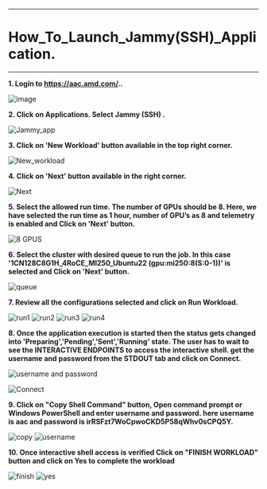 ***

# How_To_Launch_Jammy(SSH)_Application.

***

 **1. Login to https://aac.amd.com/..**
    
   ![image](https://github.com/amddcgpuce/AMDAcceleratorCloudGuides/assets/137475062/d62dc96e-e37a-42b3-9b0e-72445014a621)

 **2. Click on Applications. Select Jammy (SSH) .**

   ![Jammy_app](https://github.com/gurumohan123/AMDAcceleratorCloudGuides/assets/137781570/81a8e243-ecc7-47de-abb0-0611398c77a3)

 **3. Click on 'New Workload' button available in the top right corner.**

   ![New_workload](https://github.com/gurumohan123/AMDAcceleratorCloudGuides/assets/137781570/99cef9af-060a-43ab-a4fa-f3a56b6be130)


 **4. Click on 'Next' button available in the right corner.**

   ![Next](https://github.com/gurumohan123/AMDAcceleratorCloudGuides/assets/137781570/649cc131-bfd6-48ef-9e82-9f787ad1433d)

 **5. Select the allowed run time. The number of GPUs should be 8. Here, we have selected the run time as 1 hour, number of GPU’s as 8 and telemetry is enabled and Click on 'Next' button.**

   ![8 GPUS](https://github.com/gurumohan123/AMDAcceleratorCloudGuides/assets/137781570/b48a0fb9-36c6-47d6-abfc-87a7bb4f55c9)

 **6. Select the cluster with desired queue to run the job. In this case '1CN128C8G1H_4RoCE_MI250_Ubuntu22 (gpu:mi250:8(S:0-1))' is selected and Click on 'Next' button.**
  
   ![queue](https://github.com/gurumohan123/AMDAcceleratorCloudGuides/assets/137781570/35ca8cc3-9bb8-45a8-83cd-925da07e1d5d)

 **7. Review all the configurations selected and click on Run Workload.**

   ![run1](https://github.com/gurumohan123/AMDAcceleratorCloudGuides/assets/137781570/192d4b5f-e4ff-4bc7-b47d-21b2a4426571)
   ![run2](https://github.com/gurumohan123/AMDAcceleratorCloudGuides/assets/137781570/28dda06f-356b-4d30-a18f-a58233c9cbbd)
   ![run3](https://github.com/gurumohan123/AMDAcceleratorCloudGuides/assets/137781570/2afdfebc-e830-4a3f-a712-197377636a0f)
   ![run4](https://github.com/gurumohan123/AMDAcceleratorCloudGuides/assets/137781570/06d5b0a8-15d6-4542-8ea0-de66714ae229)

 **8. Once the application execution is started then the status gets changed into 'Preparing','Pending','Sent','Running' state. The user has to wait to see the INTERACTIVE ENDPOINTS to access the interactive shell. get the username and password from the STDOUT tab and click on Connect.**
 
   ![username and password](https://github.com/gurumohan123/AMDAcceleratorCloudGuides/assets/137781570/1a4447d2-3b33-4f9e-ab8e-5f4eea0fce66)

   ![Connect](https://github.com/gurumohan123/AMDAcceleratorCloudGuides/assets/137781570/dc067924-f138-4565-a667-650abe89b1db)

   
 **9. Click on "Copy Shell Command" button, Open command prompt or Windows PowerShell and enter username and password.
  here username is aac and password is irRSFzt7WoCpwoCKD5P58qWhv0sCPQ5Y.**

   ![copy](https://github.com/gurumohan123/AMDAcceleratorCloudGuides/assets/137781570/c8df9813-3326-40b2-9cb4-769ce7fd8e73)
   ![username](https://github.com/gurumohan123/AMDAcceleratorCloudGuides/assets/137781570/c9f2c01a-cd8c-4984-a4d9-f50dfec5b0f6)



 **10. Once interactive shell access is verified Click on "FINISH WORKLOAD" button and click on Yes to complete the workload**
   
   ![finish](https://github.com/gurumohan123/AMDAcceleratorCloudGuides/assets/137781570/5b70eb8d-553b-4742-965f-de40ce3ae7e8)
   ![yes](https://github.com/gurumohan123/AMDAcceleratorCloudGuides/assets/137781570/e309714c-63b4-4358-849e-54d9b65b7a16)


   

   







   
